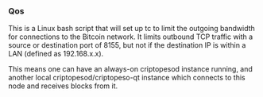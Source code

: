 ### Qos ###

This is a Linux bash script that will set up tc to limit the outgoing bandwidth for connections to the Bitcoin network. It limits outbound TCP traffic with a source or destination port of 8155, but not if the destination IP is within a LAN (defined as 192.168.x.x).

This means one can have an always-on criptopesod instance running, and another local criptopesod/criptopeso-qt instance which connects to this node and receives blocks from it.
